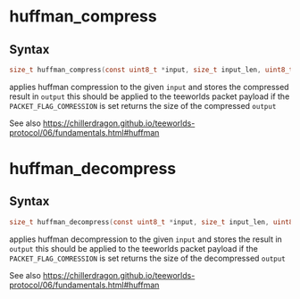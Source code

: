 # huffman_compress

## Syntax

```C
size_t huffman_compress(const uint8_t *input, size_t input_len, uint8_t *output, size_t output_len);
```

applies huffman compression to the given `input`
and stores the compressed result in `output`
this should be applied to the teeworlds packet payload if the `PACKET_FLAG_COMRESSION` is set
returns the size of the compressed `output`

See also https://chillerdragon.github.io/teeworlds-protocol/06/fundamentals.html#huffman

# huffman_decompress

## Syntax

```C
size_t huffman_decompress(const uint8_t *input, size_t input_len, uint8_t *output, size_t output_len);
```

applies huffman decompression to the given `input`
and stores the result in `output`
this should be applied to the teeworlds packet payload if the `PACKET_FLAG_COMRESSION` is set
returns the size of the decompressed `output`

See also https://chillerdragon.github.io/teeworlds-protocol/06/fundamentals.html#huffman

